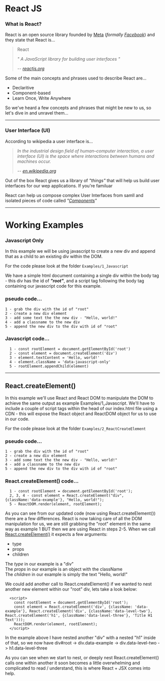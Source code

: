 # React JS

### What is React?

React is an open source library founded by [Meta](https://meta.com) (*formally [Facebook](https://facebook.com)*) and they state that React is... 
> React
>
> *" A JavaScript library for building user interfaces "*
>
> -- <cite>[reactjs.org](https://reactjs.org)</cite>

Some of the main concepts and phrases used to describe React are...
* Declaritive
* Component-based
* Learn Once, Write Anywhere


So we've heard a few concepts and phrases that might be new to us, so let's dive in and unravel them...

---
### User Interface (UI)

According to wikipedia a user interface is...

> *In the industrial design field of human–computer interaction, a user interface (UI) is the space where interactions between humans and machines occur.*
>
> -- <cite>[en.wikipedia.org](https://en.wikipedia.org/wiki/User_interface)</cite>

Out of the box React gives us a library of *"things"* that will help us build user interfaces for our wep applications. If you're familuar 

React can help us compose complex User Interfaces from samll and isolated pieces of code called *"[Components](https://reactjs.org/docs/react-component.html)"*



---

# Working Examples

### Javascript Only

In this example we will be using javascript to create a new div and append that as a child to an existing div within the DOM.

For the code please look at the folder `Examples/1_Javascript`

We have a simple html document containing a single div within the body tag - this div has the id of ***"root"***, and a script tag following the body tag containing our javascript code for this example.

### pseudo code...
```
1 - grab the div with the id of "root"
2 - create a new div element
3 - add some text the the new div - "Hello, world!"
4 - add a classname to the new div
5 - append the new div to the div with id of "root"
```

### Javascript code...
```
  1 - const rootElement = document.getElementById('root')
  2 - const element = document.createElement('div')
  3 - element.textContent = 'Hello, world!'
  4 - element.className = 'data-javascript-only'
  5 - rootElement.appendChild(element)
```

---

## React.createElement()

In this example we'll use React and React DOM to manipulate the DOM to achieve the same output as example Examples/1_Javascript. We'll have to include a couple of script tags within the head of our index.html file using a CDN -  this will expose the React object and ReactDOM object for us to use in our code.

For the code please look at the folder `Examples/2_ReactCreateElement`

### pseudo code...
```
1 - grab the div with the id of "root"
2 - create a new div element
3 - add some text the the new div - "Hello, world!"
4 - add a classname to the new div
5 - append the new div to the div with id of "root"
```

### React.createElement() code...
```
  1 - const rootElement = document.getElementById('root');
  2, 3, 4 - const element = React.createElement("div", {className:'data-example'}, "Hello, world!");
  5 - ReactDOM.render(element, rootElement);
```

As you can see from our updated code (now using React.createElement()) there are a few differences.
React is now taking care of all the DOM manipulation for us, we are still grabbing the "root" element in the same way as example 1 BUT then we are using React in steps 2-5.
When we call [React.createElement()](https://reactjs.org/docs/react-api.html#createelement) it expects a few arguments:  
-  type
-  props
-  children

The *type* in our example is a "div"  
The *props* in our example is an object with the className  
The *children* in our example is simply the text "Hello, world!"  

We could add another call to React.createElement() if we wanted to nest another new element within our "root" div, lets take a look below:  

```
  <script>
    const rootElement = document.getElementById('root');
    const element = React.createElement('div', {className: 'data-example'}, React.createElement('div', {className:'data-level-two'}, React.createElement('h1', {className:'data-level-three'}, 'Title H1 Text')));
    ReactDOM.render(element, rootElement);
  </script>
```

In the example above I have nested another "div" with a nested "h1" inside of that, so we now have div#root -> div.data-example -> div.data-level-two -> h1.data-level-three

As you can see when we start to nest, or deeply nest React.createElement() calls one within another it soon becomes a little overwhelming and complicated to read / understand, this is where React + JSX comes into help.

